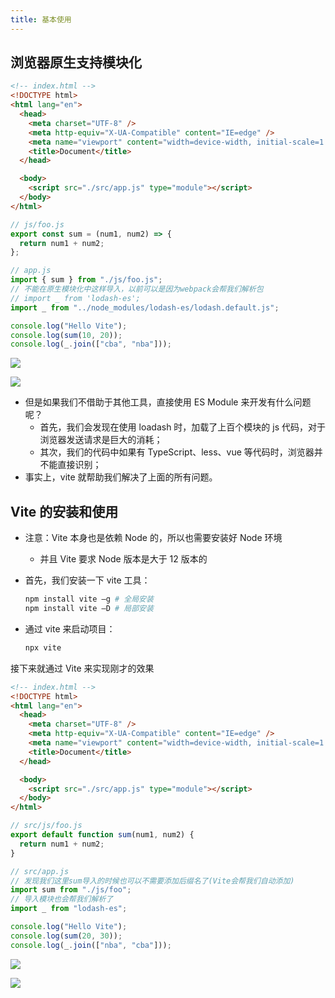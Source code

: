 ```yaml
---
title: 基本使用
---
```


## 浏览器原生支持模块化

```html
<!-- index.html -->
<!DOCTYPE html>
<html lang="en">
  <head>
    <meta charset="UTF-8" />
    <meta http-equiv="X-UA-Compatible" content="IE=edge" />
    <meta name="viewport" content="width=device-width, initial-scale=1.0" />
    <title>Document</title>
  </head>

  <body>
    <script src="./src/app.js" type="module"></script>
  </body>
</html>
```

```js
// js/foo.js
export const sum = (num1, num2) => {
  return num1 + num2;
};
```

```js
// app.js
import { sum } from "./js/foo.js";
// 不能在原生模块化中这样导入，以前可以是因为webpack会帮我们解析包
// import _ from 'lodash-es';
import _ from "../node_modules/lodash-es/lodash.default.js";

console.log("Hello Vite");
console.log(sum(10, 20));
console.log(_.join(["cba", "nba"]));
```

![](/frontEnd/Vite/1.png)

![](/frontEnd/Vite/2.png)

- 但是如果我们不借助于其他工具，直接使用 ES Module 来开发有什么问题呢？
  - 首先，我们会发现在使用 loadash 时，加载了上百个模块的 js 代码，对于浏览器发送请求是巨大的消耗；
  - 其次，我们的代码中如果有 TypeScript、less、vue 等代码时，浏览器并不能直接识别；
- 事实上，vite 就帮助我们解决了上面的所有问题。

## Vite 的安装和使用

- 注意：Vite 本身也是依赖 Node 的，所以也需要安装好 Node 环境

  - 并且 Vite 要求 Node 版本是大于 12 版本的

- 首先，我们安装一下 vite 工具：

  ```sh
  npm install vite –g # 全局安装
  npm install vite –D # 局部安装
  ```

- 通过 vite 来启动项目：

  ```sh
  npx vite
  ```

接下来就通过 Vite 来实现刚才的效果

```html
<!-- index.html -->
<!DOCTYPE html>
<html lang="en">
  <head>
    <meta charset="UTF-8" />
    <meta http-equiv="X-UA-Compatible" content="IE=edge" />
    <meta name="viewport" content="width=device-width, initial-scale=1.0" />
    <title>Document</title>
  </head>

  <body>
    <script src="./src/app.js" type="module"></script>
  </body>
</html>
```

```js
// src/js/foo.js
export default function sum(num1, num2) {
  return num1 + num2;
}
```

```js
// src/app.js
// 发现我们这里sum导入的时候也可以不需要添加后缀名了(Vite会帮我们自动添加)
import sum from "./js/foo";
// 导入模块也会帮我们解析了
import _ from "lodash-es";

console.log("Hello Vite");
console.log(sum(20, 30));
console.log(_.join(["nba", "cba"]));
```

![](/frontEnd/Vite/3.png)

![](/frontEnd/Vite/4.png)
